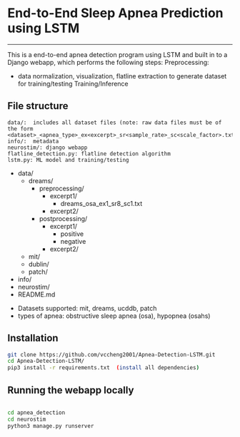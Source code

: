 # End-to-End Sleep Apnea Prediction using LSTM 
***
This is a end-to-end apnea detection program using LSTM and built in to a Django webapp, which performs the following steps:
Preprocessing:
   - data normalization, visualization, flatline extraction to generate dataset for training/testing
Training/Inference

## File structure
```
data/:  includes all dataset files (note: raw data files must be of the form <dataset>_<apnea_type>_ex<excerpt>_sr<sample_rate>_sc<scale_factor>.txt
info/:  metadata
neurostim/: django webapp 
flatline_detection.py: flatline detection algorithm
lstm.py: ML model and training/testing
```

 * data/
   * dreams/
       * preprocessing/
          * excerpt1/
            * dreams_osa_ex1_sr8_sc1.txt
          * excerpt2/
       * postprocessing/
          * excerpt1/
            * positive
            * negative
          * excerpt2/
   * mit/
   * dublin/
   * patch/
 * info/
 * neurostim/
 * README.md

- Datasets supported: mit, dreams, ucddb, patch
- types of apnea: obstructive sleep apnea (osa), hypopnea (osahs)



## Installation
 ```bash
 git clone https://github.com/vccheng2001/Apnea-Detection-LSTM.git
 cd Apnea-Detection-LSTM/ 
 pip3 install -r requirements.txt  (install all dependencies)
 ```
 
## Running the webapp locally
 ```bash

 cd apnea_detection
 cd neurostim
 python3 manage.py runserver 
 
 ```
 
 
